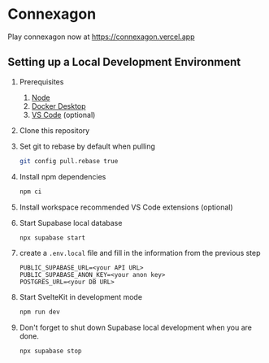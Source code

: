 # Connexagon

Play connexagon now at https://connexagon.vercel.app

## Setting up a Local Development Environment

1.  Prerequisites

    1. [Node](https://nodejs.org/)
    1. [Docker Desktop](https://www.docker.com/products/docker-desktop/)
    1. [VS Code](https://code.visualstudio.com/) (optional)

1.  Clone this repository

1.  Set git to rebase by default when pulling

    ```bash
    git config pull.rebase true
    ```

1.  Install npm dependencies

    ```bash
    npm ci
    ```

1.  Install workspace recommended VS Code extensions (optional)

1.  Start Supabase local database

    ```bash
    npx supabase start
    ```

1.  create a `.env.local` file and fill in the information from the previous step

    ```
    PUBLIC_SUPABASE_URL=<your API URL>
    PUBLIC_SUPABASE_ANON_KEY=<your anon key>
    POSTGRES_URL=<your DB URL>
    ```

1.  Start SvelteKit in development mode

    ```bash
    npm run dev
    ```

1.  Don't forget to shut down Supabase local development when you are done.

    ```bash
    npx supabase stop
    ```
